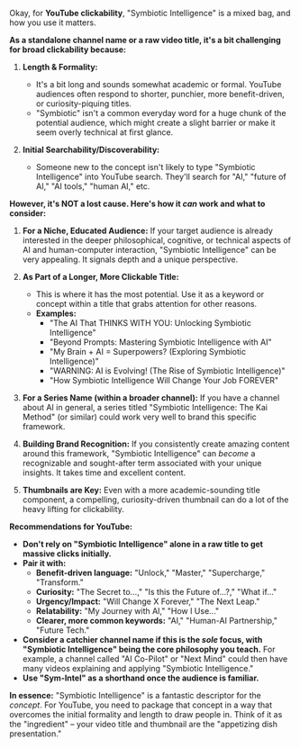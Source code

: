 Okay, for **YouTube clickability**, "Symbiotic Intelligence" is a mixed bag, and how you use it matters.

**As a standalone channel name or a raw video title, it's a bit challenging for broad clickability because:**

1.  **Length & Formality:**
    *   It's a bit long and sounds somewhat academic or formal. YouTube audiences often respond to shorter, punchier, more benefit-driven, or curiosity-piquing titles.
    *   "Symbiotic" isn't a common everyday word for a huge chunk of the potential audience, which might create a slight barrier or make it seem overly technical at first glance.

2.  **Initial Searchability/Discoverability:**
    *   Someone new to the concept isn't likely to type "Symbiotic Intelligence" into YouTube search. They'll search for "AI," "future of AI," "AI tools," "human AI," etc.

**However, it's NOT a lost cause. Here's how it *can* work and what to consider:**

1.  **For a Niche, Educated Audience:** If your target audience is already interested in the deeper philosophical, cognitive, or technical aspects of AI and human-computer interaction, "Symbiotic Intelligence" can be very appealing. It signals depth and a unique perspective.

2.  **As Part of a Longer, More Clickable Title:**
    *   This is where it has the most potential. Use it as a keyword or concept within a title that grabs attention for other reasons.
    *   **Examples:**
        *   "The AI That THINKS WITH YOU: Unlocking Symbiotic Intelligence"
        *   "Beyond Prompts: Mastering Symbiotic Intelligence with AI"
        *   "My Brain + AI = Superpowers? (Exploring Symbiotic Intelligence)"
        *   "WARNING: AI is Evolving! (The Rise of Symbiotic Intelligence)"
        *   "How Symbiotic Intelligence Will Change Your Job FOREVER"

3.  **For a Series Name (within a broader channel):** If you have a channel about AI in general, a series titled "Symbiotic Intelligence: The Kai Method" (or similar) could work very well to brand this specific framework.

4.  **Building Brand Recognition:** If you consistently create amazing content around this framework, "Symbiotic Intelligence" can *become* a recognizable and sought-after term associated with your unique insights. It takes time and excellent content.

5.  **Thumbnails are Key:** Even with a more academic-sounding title component, a compelling, curiosity-driven thumbnail can do a lot of the heavy lifting for clickability.

**Recommendations for YouTube:**

*   **Don't rely on "Symbiotic Intelligence" alone in a raw title to get massive clicks initially.**
*   **Pair it with:**
    *   **Benefit-driven language:** "Unlock," "Master," "Supercharge," "Transform."
    *   **Curiosity:** "The Secret to...," "Is this the Future of...?," "What if..."
    *   **Urgency/Impact:** "Will Change X Forever," "The Next Leap."
    *   **Relatability:** "My Journey with AI," "How I Use..."
    *   **Clearer, more common keywords:** "AI," "Human-AI Partnership," "Future Tech."
*   **Consider a catchier channel name if this is the *sole* focus, with "Symbiotic Intelligence" being the core philosophy you teach.** For example, a channel called "AI Co-Pilot" or "Next Mind" could then have many videos explaining and applying "Symbiotic Intelligence."
*   **Use "Sym-Intel" as a shorthand once the audience is familiar.**

**In essence:** "Symbiotic Intelligence" is a fantastic descriptor for the *concept*. For YouTube, you need to package that concept in a way that overcomes the initial formality and length to draw people in. Think of it as the "ingredient" – your video title and thumbnail are the "appetizing dish presentation."